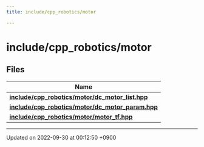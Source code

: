 ```yaml
---
title: include/cpp_robotics/motor

---
```


# include/cpp_robotics/motor



## Files

| Name           |
| -------------- |
| **[include/cpp_robotics/motor/dc_motor_list.hpp](/cpp_robotics/doxybook/Files/dc__motor__list_8hpp/#file-dc-motor-list.hpp)**  |
| **[include/cpp_robotics/motor/dc_motor_param.hpp](/cpp_robotics/doxybook/Files/dc__motor__param_8hpp/#file-dc-motor-param.hpp)**  |
| **[include/cpp_robotics/motor/motor_tf.hpp](/cpp_robotics/doxybook/Files/motor__tf_8hpp/#file-motor-tf.hpp)**  |






-------------------------------

Updated on 2022-09-30 at 00:12:50 +0900
